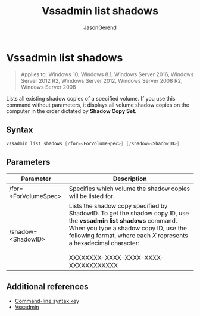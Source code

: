 ﻿---
title: Vssadmin list shadows
description: A description of the vssadmin list shadows command.
ms.prod: windows-server-threshold 
ms.topic: article 
author: JasonGerend 
ms.author: jgerend 
ms.technology: storage 
ms.date: 05/18/2018
ms.localizationpriority: medium
---
# Vssadmin list shadows

>Applies to: Windows 10, Windows 8.1, Windows Server 2016, Windows Server 2012 R2, Windows Server 2012, Windows Server 2008 R2, Windows Server 2008

Lists all existing shadow copies of a specified volume. If you use this command without parameters, it displays all volume shadow copies on the computer in the order dictated by **Shadow Copy Set**.

## Syntax

```PowerShell
vssadmin list shadows [/for=<ForVolumeSpec>] [/shadow=<ShadowID>]
```

## Parameters

|Parameter|Description|
|---|---|
|/for=\<ForVolumeSpec>|Specifies which volume the shadow copies will be listed for.|
|/shadow=\<ShadowID>|Lists the shadow copy specified by ShadowID. To get the shadow copy ID, use the **vssadmin list shadows** command. When you type a shadow copy ID, use the following format, where each *X* represents a hexadecimal character:<br><br>XXXXXXXX-XXXX-XXXX-XXXX-XXXXXXXXXXXX|

## Additional references

* [Command-line syntax key](https://docs.microsoft.com/previous-versions/windows/it-pro/windows-server-2012-r2-and-2012/cc771080(v%3dws.11))
* [Vssadmin](vssadmin.md)